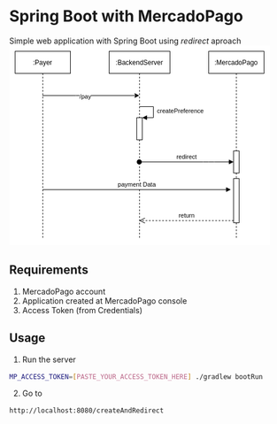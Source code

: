 # Spring Boot with MercadoPago
Simple web application with Spring Boot using *redirect* aproach
![Sequence](sequence.png)

## Requirements
1. MercadoPago account
2. Application created at MercadoPago console
3. Access Token (from Credentials)

## Usage
1. Run the server
```bash
MP_ACCESS_TOKEN=[PASTE_YOUR_ACCESS_TOKEN_HERE] ./gradlew bootRun
```
2. Go to
```bash
http://localhost:8080/createAndRedirect
``` 